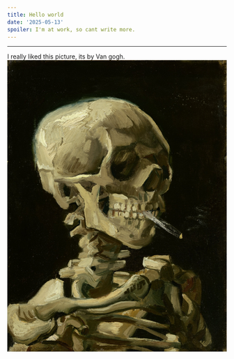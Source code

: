 ```yaml
---
title: Hello world
date: '2025-05-13'
spoiler: I'm at work, so cant write more.
---
```

---
I really liked this picture, its by Van gogh.
![Demo of exhaustive-deps lint rule](./skeleton.jpg)

